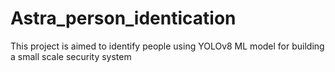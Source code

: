 # Astra_person_identication
This project is aimed to identify people using YOLOv8 ML model for building a small scale security system
